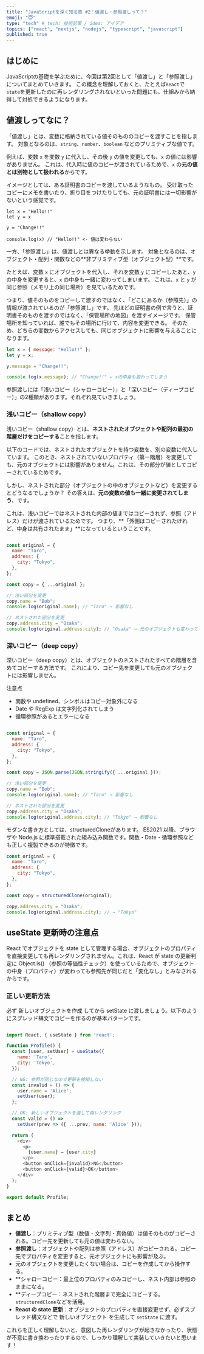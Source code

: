```yaml
---
title: "JavaScriptを深く知る旅 #2：値渡し・参照渡しって？"
emoji: "😇"
type: "tech" # tech: 技術記事 / idea: アイデア
topics: ["react", "nextjs", "nodejs", "typescript", "javascript"]
published: true
---
```


## はじめに
JavaScriptの基礎を学ぶために、今回は第2回として「値渡し」と「参照渡し」についてまとめていきます。
この概念を理解しておくと、たとえば`React`で`state`を更新したのに再レンダリングされないといった問題にも、仕組みから納得して対処できるようになります。

## 値渡しってなに？

「値渡し」とは、変数に格納されている値そのもののコピーを渡すことを指します。
対象となるのは、`string`、`number`、`boolean` などのプリミティブな値です。

例えば、変数 `x` を変数 `y` に代入し、その後 `y` の値を変更しても、`x` の値には影響がありません。
これは、代入時に値のコピーが渡されているためで、`x` の**元の値とは別物として扱われる**からです。

イメージとしては、ある証明書のコピーを渡しているようなもの。
受け取ったコピーにメモを書いたり、折り目をつけたりしても、元の証明書には一切影響がないという感覚です。

```
let x = "Hello!!"
let y = x

y = "Change!!"

console.log(x) // "Hello!!" <- 値は変わらない
```

一方、「参照渡し」は、値渡しとは異なる挙動を示します。
対象となるのは、オブジェクト・配列・関数などの**非プリミティブ型（オブジェクト型）**です。

たとえば、変数 `x` にオブジェクトを代入し、それを変数 `y` にコピーしたあと、`y` の中身を変更すると、`x` の中身も一緒に変わってしまいます。
これは、`x` と `y` が同じ参照（メモリ上の同じ場所）を見ているためです。

つまり、値そのものをコピーして渡すのではなく、「どこにあるか（参照先）」の情報が渡されているのが「参照渡し」です。
先ほどの証明書の例で言うと、証明書そのものを渡すのではなく、「保管場所の地図」を渡すイメージです。
保管場所を知っていれば、誰でもその場所に行けて、内容を変更できる。
そのため、どちらの変数からアクセスしても、同じオブジェクトに影響を与えることになります。

```js
let x = { message: "Hello!!" };
let y = x;

y.message = "Change!!";

console.log(x.message); // "Change!!" ← xの中身も変わってしまう

```

参照渡しには「浅いコピー（シャローコピー）」と「深いコピー（ディープコピー）」の2種類があります。それぞれ見ていきましょう。

### 浅いコピー（shallow copy）
浅いコピー（shallow copy）とは、**ネストされたオブジェクトや配列の最初の階層だけをコピーする**ことを指します。

以下のコードでは、ネストされたオブジェクトを持つ変数を、別の変数に代入しています。
このとき、ネストされていないプロパティ（第一階層）を変更しても、元のオブジェクトには影響がありません。これは、その部分が値としてコピーされているためです。

しかし、ネストされた部分（オブジェクトの中のオブジェクトなど）を変更するとどうなるでしょうか？
その答えは、**元の変数の値も一緒に変更されてしまう**、です。

これは、浅いコピーではネストされた内部の値まではコピーされず、参照（アドレス）だけが渡されているためです。
つまり、**「外側はコピーされたけれど、中身は共有されたまま」**になっているということです。

```js

const original = {
  name: "Taro",
  address: {
    city: "Tokyo",
  },
};

const copy = { ...original };

// 浅い部分を変更
copy.name = "Bob";
console.log(original.name); // "Taro" → 影響なし

// ネストされた部分を変更
copy.address.city = "Osaka";
console.log(original.address.city); // "Osaka" → 元のオブジェクトも変わってしまう

```

### 深いコピー（deep copy）
深いコピー（deep copy）とは、オブジェクトのネストされたすべての階層を含めてコピーする方法です。
これにより、コピー先を変更しても元のオブジェクトには影響しません。

注意点
- 関数や undefined、シンボルはコピー対象外になる
- Date や RegExp は文字列化されてしまう
- 循環参照があるとエラーになる

```js

const original = {
  name: "Taro",
  address: {
    city: "Tokyo",
  },
};

const copy = JSON.parse(JSON.stringify({ ...original }));

// 浅い部分を変更
copy.name = "Bob";
console.log(original.name); // "Taro" → 影響なし

// ネストされた部分を変更
copy.address.city = "Osaka";
console.log(original.address.city); // "Tokyo" → 影響なし

```

モダンな書き方としては、structuredCloneがあります。
ES2021 以降、ブラウザや Node.js に標準搭載された組み込み関数です。関数・Date・循環参照なども正しく複製できるのが特徴です。

```js
const original = {
  name: "Taro",
  address: {
    city: "Tokyo",
  },
};

const copy = structuredClone(original);

copy.address.city = "Osaka";
console.log(original.address.city); // → "Tokyo"

```

## useState 更新時の注意点
React でオブジェクトを state として管理する場合、オブジェクトのプロパティを直接変更しても再レンダリングされません。これは、React が state の更新判定に Object.is() （参照の等価性チェック）を使っているためで、オブジェクトの中身（プロパティ）が変わっても参照先が同じだと「変化なし」とみなされるからです。

### 正しい更新方法
必ず 新しいオブジェクトを作成 してから setState に渡しましょう。以下のようにスプレッド構文でコピーを作るのが基本パターンです。

```js

import React, { useState } from 'react';

function Profile() {
  const [user, setUser] = useState({
    name: 'Taro',
    city: 'Tokyo',
  });

  // NG: 参照が同じなので更新を検知しない
  const invalid = () => {
    user.name = 'Alice';
    setUser(user);
  };

  // OK: 新しいオブジェクトを渡して再レンダリング
  const valid = () =>
    setUser(prev => ({ ...prev, name: 'Alice' }));

  return (
    <div>
      <p>
        {user.name} — {user.city}
      </p>
      <button onClick={invalid}>NG</button>
      <button onClick={valid}>OK</button>
    </div>
  );
}

export default Profile;

```

## まとめ
- **値渡し**：プリミティブ型（数値・文字列・真偽値）は値そのものがコピーされる。コピー先を更新しても元の値は変わらない。
- **参照渡し**：オブジェクトや配列は参照（アドレス）がコピーされる。コピー先でプロパティを変更すると、元オブジェクトにも影響が及ぶ。
- 元のオブジェクトを変更したくない場合は、コピーを作成してから操作する。
- **シャローコピー：最上位のプロパティのみコピーし、ネスト内部は参照のままになる。
- **ディープコピー：ネストされた階層まで完全にコピーする。`structuredClone`などを活用。
- **React の state 更新**：オブジェクトのプロパティを直接変更せず、必ずスプレッド構文などで 新しいオブジェクト を生成して `setState` に渡す。

これらを正しく理解しないと、意図した再レンダリングが起きなかったり、状態が不意に書き換わったりするので、しっかり理解して実装していきたいと思います！